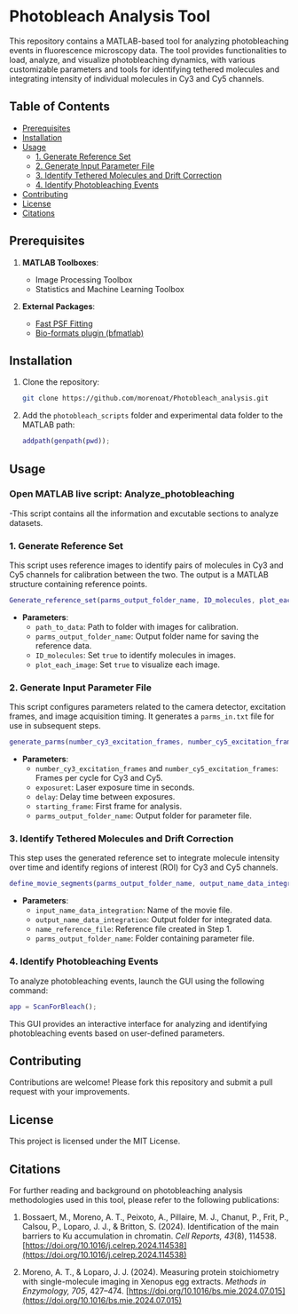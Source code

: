 
# Photobleach Analysis Tool

This repository contains a MATLAB-based tool for analyzing photobleaching events in fluorescence microscopy data. The tool provides functionalities to load, analyze, and visualize photobleaching dynamics, with various customizable parameters and tools for identifying tethered molecules and integrating intensity of individual molecules in Cy3 and Cy5 channels.

## Table of Contents
- [Prerequisites](#prerequisites)
- [Installation](#installation)
- [Usage](#usage)
  - [1. Generate Reference Set](#1-generate-reference-set)
  - [2. Generate Input Parameter File](#2-generate-input-parameter-file)
  - [3. Identify Tethered Molecules and Drift Correction](#3-identify-tethered-molecules-and-drift-correction)
  - [4. Identify Photobleaching Events](#4-identify-photobleaching-events)
- [Contributing](#contributing)
- [License](#license)
- [Citations](#citations)

## Prerequisites

1. **MATLAB Toolboxes**:
   - Image Processing Toolbox
   - Statistics and Machine Learning Toolbox

2. **External Packages**:
   - [Fast PSF Fitting](https://github.com/scstein/FastPsfFitting)
   - [Bio-formats plugin (bfmatlab)](https://docs.openmicroscopy.org/bio-formats/6.3.1/users/matlab/index.html)

## Installation

1. Clone the repository:
   ```bash
   git clone https://github.com/morenoat/Photobleach_analysis.git
   ```
2. Add the `photobleach_scripts` folder and experimental data folder to the MATLAB path:
   ```matlab
   addpath(genpath(pwd));
   ```

## Usage

###   Open MATLAB live script:   Analyze\_photobleaching 

-This script contains all the information and excutable sections to analyze datasets.

### 1. Generate Reference Set

This script uses reference images to identify pairs of molecules in Cy3 and Cy5 channels for calibration between the two. The output is a MATLAB structure containing reference points.

```matlab
Generate_reference_set(parms_output_folder_name, ID_molecules, plot_each_image, last_round_plot, path_to_data);
```

- **Parameters**:
  - `path_to_data`: Path to folder with images for calibration.
  - `parms_output_folder_name`: Output folder name for saving the reference data.
  - `ID_molecules`: Set `true` to identify molecules in images.
  - `plot_each_image`: Set `true` to visualize each image.

### 2. Generate Input Parameter File

This script configures parameters related to the camera detector, excitation frames, and image acquisition timing. It generates a `parms_in.txt` file for use in subsequent steps.

```matlab
generate_parms(number_cy3_excitation_frames, number_cy5_excitation_frames, exposuret, delay, starting_frame, parms_output_folder_name);
```

- **Parameters**:
  - `number_cy3_excitation_frames` and `number_cy5_excitation_frames`: Frames per cycle for Cy3 and Cy5.
  - `exposuret`: Laser exposure time in seconds.
  - `delay`: Delay time between exposures.
  - `starting_frame`: First frame for analysis.
  - `parms_output_folder_name`: Output folder for parameter file.

### 3. Identify Tethered Molecules and Drift Correction

This step uses the generated reference set to integrate molecule intensity over time and identify regions of interest (ROI) for Cy3 and Cy5 channels.

```matlab
define_movie_segments(parms_output_folder_name, output_name_data_integration, input_name_data_integration, name_reference_file);
```

- **Parameters**:
  - `input_name_data_integration`: Name of the movie file.
  - `output_name_data_integration`: Output folder for integrated data.
  - `name_reference_file`: Reference file created in Step 1.
  - `parms_output_folder_name`: Folder containing parameter file.

### 4. Identify Photobleaching Events

To analyze photobleaching events, launch the GUI using the following command:

```matlab
app = ScanForBleach();
```

This GUI provides an interactive interface for analyzing and identifying photobleaching events based on user-defined parameters.

## Contributing

Contributions are welcome! Please fork this repository and submit a pull request with your improvements.

## License

This project is licensed under the MIT License.

## Citations

For further reading and background on photobleaching analysis methodologies used in this tool, please refer to the following publications:

1. Bossaert, M., Moreno, A. T., Peixoto, A., Pillaire, M. J., Chanut, P., Frit, P., Calsou, P., Loparo, J. J., & Britton, S. (2024). Identification of the main barriers to Ku accumulation in chromatin. *Cell Reports, 43*(8), 114538. [https://doi.org/10.1016/j.celrep.2024.114538](https://doi.org/10.1016/j.celrep.2024.114538)

2. Moreno, A. T., & Loparo, J. J. (2024). Measuring protein stoichiometry with single-molecule imaging in Xenopus egg extracts. *Methods in Enzymology, 705*, 427–474. [https://doi.org/10.1016/bs.mie.2024.07.015](https://doi.org/10.1016/bs.mie.2024.07.015)

